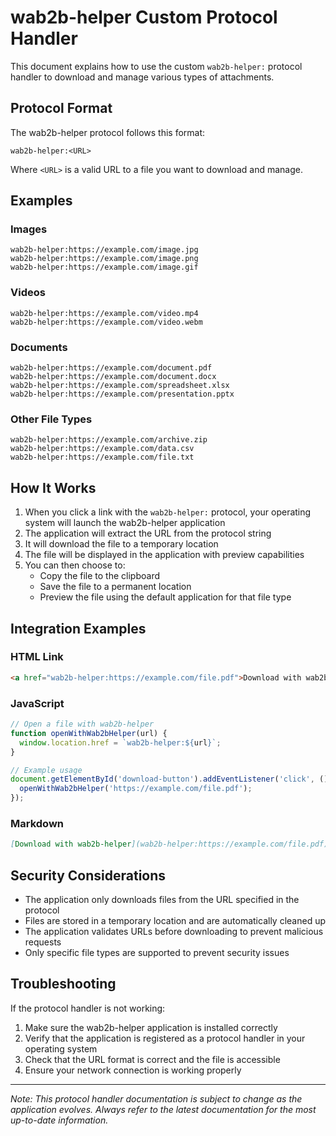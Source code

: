 # wab2b-helper Custom Protocol Handler

This document explains how to use the custom `wab2b-helper:` protocol handler to download and manage various types of attachments.

## Protocol Format

The wab2b-helper protocol follows this format:

```text
wab2b-helper:<URL>
```

Where `<URL>` is a valid URL to a file you want to download and manage.

## Examples

### Images

```text
wab2b-helper:https://example.com/image.jpg
wab2b-helper:https://example.com/image.png
wab2b-helper:https://example.com/image.gif
```

### Videos

```text
wab2b-helper:https://example.com/video.mp4
wab2b-helper:https://example.com/video.webm
```

### Documents

```text
wab2b-helper:https://example.com/document.pdf
wab2b-helper:https://example.com/document.docx
wab2b-helper:https://example.com/spreadsheet.xlsx
wab2b-helper:https://example.com/presentation.pptx
```

### Other File Types

```text
wab2b-helper:https://example.com/archive.zip
wab2b-helper:https://example.com/data.csv
wab2b-helper:https://example.com/file.txt
```

## How It Works

1. When you click a link with the `wab2b-helper:` protocol, your operating system will launch the wab2b-helper application
2. The application will extract the URL from the protocol string
3. It will download the file to a temporary location
4. The file will be displayed in the application with preview capabilities
5. You can then choose to:
   - Copy the file to the clipboard
   - Save the file to a permanent location
   - Preview the file using the default application for that file type

## Integration Examples

### HTML Link

```html
<a href="wab2b-helper:https://example.com/file.pdf">Download with wab2b-helper</a>
```

### JavaScript

```javascript
// Open a file with wab2b-helper
function openWithWab2bHelper(url) {
  window.location.href = `wab2b-helper:${url}`;
}

// Example usage
document.getElementById('download-button').addEventListener('click', () => {
  openWithWab2bHelper('https://example.com/file.pdf');
});
```

### Markdown

```markdown
[Download with wab2b-helper](wab2b-helper:https://example.com/file.pdf)
```

## Security Considerations

- The application only downloads files from the URL specified in the protocol
- Files are stored in a temporary location and are automatically cleaned up
- The application validates URLs before downloading to prevent malicious requests
- Only specific file types are supported to prevent security issues

## Troubleshooting

If the protocol handler is not working:

1. Make sure the wab2b-helper application is installed correctly
2. Verify that the application is registered as a protocol handler in your operating system
3. Check that the URL format is correct and the file is accessible
4. Ensure your network connection is working properly

---

*Note: This protocol handler documentation is subject to change as the application evolves. Always refer to the latest documentation for the most up-to-date information.*
